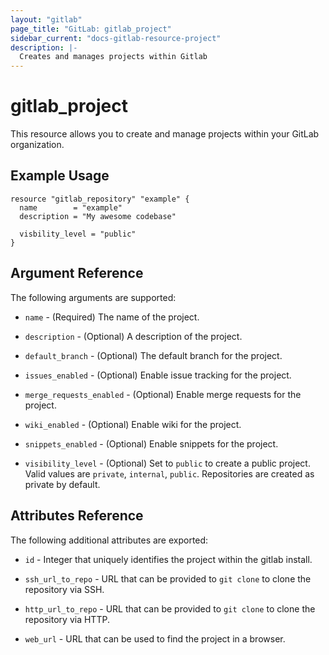 ```yaml
---
layout: "gitlab"
page_title: "GitLab: gitlab_project"
sidebar_current: "docs-gitlab-resource-project"
description: |-
  Creates and manages projects within Gitlab
---
```


# gitlab\_project

This resource allows you to create and manage projects within your
GitLab organization.


## Example Usage

```hcl
resource "gitlab_repository" "example" {
  name        = "example"
  description = "My awesome codebase"

  visbility_level = "public"
}
```

## Argument Reference

The following arguments are supported:

* `name` - (Required) The name of the project.

* `description` - (Optional) A description of the project.

* `default_branch` - (Optional) The default branch for the project.

* `issues_enabled` - (Optional) Enable issue tracking for the project.

* `merge_requests_enabled` - (Optional) Enable merge requests for the project.

* `wiki_enabled` - (Optional) Enable wiki for the project.

* `snippets_enabled` - (Optional) Enable snippets for the project.

* `visibility_level` - (Optional) Set to `public` to create a public project.
  Valid values are `private`, `internal`, `public`.
  Repositories are created as private by default.

## Attributes Reference

The following additional attributes are exported:

* `id` - Integer that uniquely identifies the project within the gitlab install.

* `ssh_url_to_repo` - URL that can be provided to `git clone` to clone the
  repository via SSH.

* `http_url_to_repo` - URL that can be provided to `git clone` to clone the
  repository via HTTP.

* `web_url` - URL that can be used to find the project in a browser.
